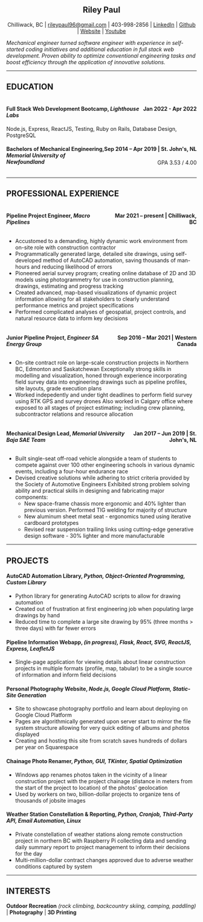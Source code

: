 <div style="text-align: center; border-bottom: none;">

## **Riley Paul**

Chilliwack, BC | rileypaul96@gmail.com | 403-998-2856 | [LinkedIn](https://www.linkedin.com/in/riley-paul-b84352106/) | [Github](https://github.com/rjp301) | [Website](http://rileypaul.ca/) | [Youtube](https://www.youtube.com/channel/UCt3RczuBzIindDG5I8JW45A)

</div>

_Mechanical engineer turned software engineer with experience in self-started coding initiatives and additional education in full stack web development. Proven ability to optimize conventional engineering tasks and boost efficiency through the application of innovative solutions._

---

## **EDUCATION**

<div style="display: flex; justify-content: space-between;">

#### **Full Stack Web Development Bootcamp,** _Lighthouse Labs_

<div style="text-align: right; white-space: nowrap;">

#### Jan 2022 - Apr 2022

</div>
</div>
Node.js, Express, ReactJS, Testing, Ruby on Rails, Database Design, PostgreSQL

<br/>
<div style="display: flex; justify-content: space-between;">

#### **Bachelors of Mechanical Engineering,** _Memorial University of Newfoundland_

<div style="text-align: right; white-space: nowrap;">

#### Sep 2014 – Apr 2019 | St. John's, NL

GPA 3.53 / 4.00

</div>
</div>

---

## **PROFESSIONAL EXPERIENCE**

<div style="display: flex; justify-content: space-between;">

#### **Pipeline Project Engineer,** _Macro Pipelines_

<div style="text-align: right;">

#### Mar 2021 – present | Chilliwack, BC

</div>
</div>

- Accustomed to a demanding, highly dynamic work environment from on-site role with construction contractor
- Programmatically generated large, detailed site drawings, using self-developed method of AutoCAD automation, saving thousands of man-hours and reducing likelihood of errors
- Pioneered aerial survey program; creating online database of 2D and 3D models using photogrammetry for use in construction planning, drawings, estimating and progress tracking
- Created advanced, map-based visualizations of dynamic project information allowing for all stakeholders to clearly understand performance metrics and project specifications
- Performed complicated analyses of geospatial, project controls, and natural resource data to inform key decisions

<div style="display: flex; justify-content: space-between;">

#### **Junior Pipeline Project,** _Engineer SA Energy Group_

<div style="text-align: right;">

#### Sep 2016 – Mar 2021 | Western Canada

</div>
</div>

- On-site contract role on large-scale construction projects in Northern BC, Edmonton and Saskatchewan Exceptionally strong skills in modelling and visualization, honed through experience incorporating field survey data into engineering drawings such as pipeline profiles, site layouts, grade execution plans
- Worked indepedently and under tight deadlines to perform field survey using RTK GPS and survey drones Also worked in Calgary office where exposed to all stages of project estimating; including crew planning, subcontractor relations and resource allocation

<div style="display: flex; justify-content: space-between;">

#### **Mechanical Design Lead,** _Memorial University Baja SAE Team_

<div style="text-align: right;">

#### Jan 2017 – Jun 2019 | St. John's, NL

</div>
</div>

- Built single-seat off-road vehicle alongside a team of students to compete against over 100 other engineering schools in various dynamic events, including a four-hour endurance race
- Devised creative solutions while adhering to strict criteria provided by the Society of Automotive Engineers Exhibited strong problem solving ability and practical skills in designing and fabricating major components:
  - New space-frame chassis more ergonomic and 40% lighter than previous version. Performed TIG welding for majority of structure
  - New aluminum sheet metal seat - ergonomics tuned using iterative cardboard prototypes
  - Revised rear suspension trailing links using cutting-edge generative design software - 30% lighter and more manufacturable

---

## **PROJECTS**

#### **AutoCAD Automation Library,** _Python, Object-Oriented Programming, Custom Library_

- Python library for generating AutoCAD scripts to allow for drawing automation
- Created out of frustration at first engineering job when populating large drawings by hand
- Reduced time to complete a large site drawing by 95% (three months > three days) with far fewer errors

#### **Pipeline Information Webapp,** _(in progress), Flask, React, SVG, ReactJS, Express, LeafletJS_

- Single-page application for viewing details about linear construction projects in multiple formats (profile, map, tabular) to be a single source of information and inform field decisions

#### **Personal Photography Website,** _Node.js, Google Cloud Platform, Static-Site Generation_

- Site to showcase photography portfolio and learn about deploying on Google Cloud Platform
- Pages are algorithmically generated upon server start to mirror the file system structure allowing for very quick editing of albums and photos displayed
- Creating and hosting this site from scratch saves hundreds of dollars per year on Squarespace

#### **Chainage Photo Renamer,** _Python, GUI, TKinter, Spatial Optimization_

- Windows app renames photos taken in the vicinity of a linear construction project with the project chainage (distance in meters from the start of the project to location) of the photos' geolocation
- Used by workers on two, billion-dollar projects to organize tens of thousands of jobsite images

#### **Weather Station Constellation & Reporting,** _Python, Cronjob, Third-Party API, Email Automation, Linux_

- Private constellation of weather stations along remote construction project in northern BC with Raspberry Pi collecting data and sending daily summary report to project management to inform their decisions for the day
- Multi-million-dollar contract changes approved due to adverse weather conditions captured by system

---

## **INTERESTS**

**Outdoor Recreation** _(rock climbing, backcountry skiing, camping, paddling)_  |  **Photography**  |  **3D Printing**
